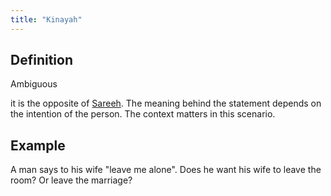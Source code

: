 ```yaml
---
title: "Kinayah"
---
```

## Definition
Ambiguous

it is the opposite of [Sareeh](Usul%20Fiqh/Quranic%20words/Sareeh.md). The meaning behind the statement depends on the intention of the person. The context matters in this scenario.

## Example
A man says to his wife "leave me alone". Does he want his wife to leave the room? Or leave the marriage?